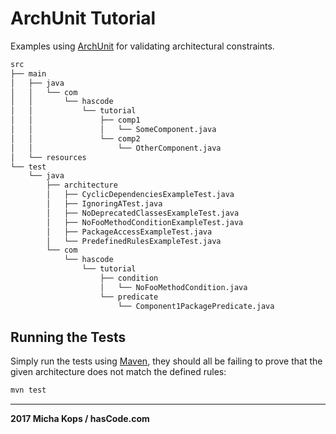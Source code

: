 # ArchUnit Tutorial

Examples using [ArchUnit] for validating architectural constraints.

```bash
src
├── main
│   ├── java
│   │   └── com
│   │       └── hascode
│   │           └── tutorial
│   │               ├── comp1
│   │               │   └── SomeComponent.java
│   │               └── comp2
│   │                   └── OtherComponent.java
│   └── resources
└── test
    └── java
        ├── architecture
        │   ├── CyclicDependenciesExampleTest.java
        │   ├── IgnoringATest.java
        │   ├── NoDeprecatedClassesExampleTest.java
        │   ├── NoFooMethodConditionExampleTest.java
        │   ├── PackageAccessExampleTest.java
        │   └── PredefinedRulesExampleTest.java
        └── com
            └── hascode
                └── tutorial
                    ├── condition
                    │   └── NoFooMethodCondition.java
                    └── predicate
                        └── Component1PackagePredicate.java
```

## Running the Tests

Simply run the tests using [Maven], they should all be failing to prove that the given architecture does not match the defined rules:

```bash
mvn test
```

------

**2017 Micha Kops / hasCode.com**

   [ArchUnit]:https://github.com/TNG/ArchUnit
   [Maven]:http://maven.apache.org/